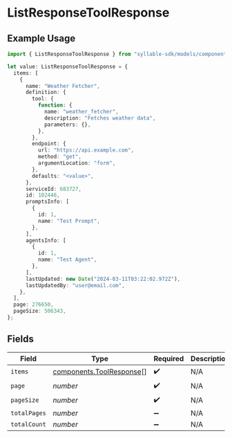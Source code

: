 # ListResponseToolResponse

## Example Usage

```typescript
import { ListResponseToolResponse } from "syllable-sdk/models/components";

let value: ListResponseToolResponse = {
  items: [
    {
      name: "Weather Fetcher",
      definition: {
        tool: {
          function: {
            name: "weather_fetcher",
            description: "Fetches weather data",
            parameters: {},
          },
        },
        endpoint: {
          url: "https://api.example.com",
          method: "get",
          argumentLocation: "form",
        },
        defaults: "<value>",
      },
      serviceId: 683727,
      id: 102446,
      promptsInfo: [
        {
          id: 1,
          name: "Test Prompt",
        },
      ],
      agentsInfo: [
        {
          id: 1,
          name: "Test Agent",
        },
      ],
      lastUpdated: new Date("2024-03-11T03:22:02.972Z"),
      lastUpdatedBy: "user@email.com",
    },
  ],
  page: 276650,
  pageSize: 506343,
};
```

## Fields

| Field                                                                | Type                                                                 | Required                                                             | Description                                                          |
| -------------------------------------------------------------------- | -------------------------------------------------------------------- | -------------------------------------------------------------------- | -------------------------------------------------------------------- |
| `items`                                                              | [components.ToolResponse](../../models/components/toolresponse.md)[] | :heavy_check_mark:                                                   | N/A                                                                  |
| `page`                                                               | *number*                                                             | :heavy_check_mark:                                                   | N/A                                                                  |
| `pageSize`                                                           | *number*                                                             | :heavy_check_mark:                                                   | N/A                                                                  |
| `totalPages`                                                         | *number*                                                             | :heavy_minus_sign:                                                   | N/A                                                                  |
| `totalCount`                                                         | *number*                                                             | :heavy_minus_sign:                                                   | N/A                                                                  |